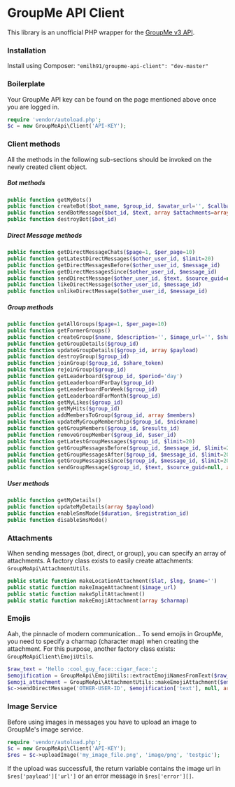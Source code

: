 # GroupMe API Client
This library is an unofficial PHP wrapper for the [GroupMe v3 API](https://dev.groupme.com/).

### Installation
Install using Composer:
`"emilh91/groupme-api-client": "dev-master"`

### Boilerplate
Your GroupMe API key can be found on the page mentioned above once you are logged in.
```php
require 'vendor/autoload.php';
$c = new GroupMeApi\Client('API-KEY');
```

### Client methods
All the methods in the following sub-sections should be invoked on the newly created client object.

##### Bot methods
```php
public function getMyBots()
public function createBot($bot_name, $group_id, $avatar_url='', $callback_url='')
public function sendBotMessage($bot_id, $text, array $attachments=array())
public function destroyBot($bot_id)
```

##### Direct Message methods
```php
public function getDirectMessageChats($page=1, $per_page=10)
public function getLatestDirectMessages($other_user_id, $limit=20)
public function getDirectMessagesBefore($other_user_id, $message_id)
public function getDirectMessagesSince($other_user_id, $message_id)
public function sendDirectMessage($other_user_id, $text, $source_guid=null, array $attachments=array())
public function likeDirectMessage($other_user_id, $message_id)
public function unlikeDirectMessage($other_user_id, $message_id)
```

##### Group methods
```php
public function getAllGroups($page=1, $per_page=10)
public function getFormerGroups()
public function createGroup($name, $description='', $image_url='', $share=false)
public function getGroupDetails($group_id)
public function updateGroupDetails($group_id, array $payload)
public function destroyGroup($group_id)
public function joinGroup($group_id, $share_token)
public function rejoinGroup($group_id)
public function getLeaderboard($group_id, $period='day')
public function getLeaderboardForDay($group_id)
public function getLeaderboardForWeek($group_id)
public function getLeaderboardForMonth($group_id)
public function getMyLikes($group_id)
public function getMyHits($group_id)
public function addMembersToGroup($group_id, array $members)
public function updateMyGroupMembership($group_id, $nickname)
public function getGroupMembers($group_id, $results_id)
public function removeGroupMember($group_id, $user_id)
public function getLatestGroupMessages($group_id, $limit=20)
public function getGroupMessagesBefore($group_id, $message_id, $limit=20)
public function getGroupMessagesAfter($group_id, $message_id, $limit=20)
public function getGroupMessagesSince($group_id, $message_id, $limit=20)
public function sendGroupMessage($group_id, $text, $source_guid=null, array $attachments=array())
```

##### User methods
```php
public function getMyDetails()
public function updateMyDetails(array $payload)
public function enableSmsMode($duration, $registration_id)
public function disableSmsMode()
```

### Attachments
When sending messages (bot, direct, or group), you can specify an array of attachments. A factory class exists to easily create attachments: `GroupMeApi\AttachmentUtils`.
```php
public static function makeLocationAttachment($lat, $lng, $name='')
public static function makeImageAttachment($image_url)
public static function makeSplitAttachment()
public static function makeEmojiAttachment(array $charmap)
```

### Emojis
Aah, the pinnacle of modern communication... To send emojis in GroupMe, you need to specify a charmap (character map) when creating the attachment. For this purpose, another factory class exists: `GroupMeApiClient\EmojiUtils`.

```php
$raw_text = 'Hello :cool_guy_face::cigar_face:';
$emojification = GroupMeApi\EmojiUtils::extractEmojiNamesFromText($raw_text); // returns an array
$emoji_attachment = GroupMeApi\AttachmentUtils::makeEmojiAttachment($emojification['charmap']);
$c->sendDirectMessage('OTHER-USER-ID', $emojification['text'], null, array($emoji_attachment));
```

### Image Service
Before using images in messages you have to upload an image to GroupMe's image service.

```php
require 'vendor/autoload.php';
$c = new GroupMeApi\Client('API-KEY');
$res = $c->uploadImage('my_image_file.png', 'image/png', 'testpic');
```

If the upload was successfull, the return variable contains the image url in `$res['payload']['url']` or an error message in `$res['error'][]`.

